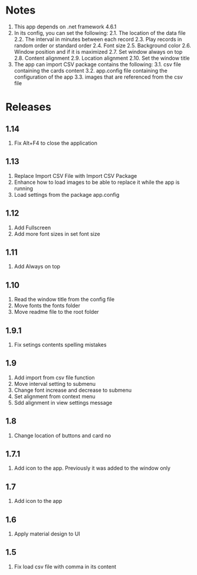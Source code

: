 ﻿# Notes

1. This app depends on .net framework 4.6.1
2. In its config, you can set the following:
2.1. The location of the data file
2.2. The interval in minutes between each record
2.3. Play records in random order or standard order
2.4. Font size
2.5. Background color
2.6. Window position and if it is maximized
2.7. Set window always on top
2.8. Content alignment
2.9. Location alignment
2.10. Set the window title
3. The app can import CSV package contains the following:
3.1. csv file containing the cards content
3.2. app.config file containing the configuration of the app
3.3. images that are referenced from the csv file


# Releases
## 1.14
1. Fix Alt+F4 to close the application

## 1.13
1. Replace Import CSV File with Import CSV Package
2. Enhance how to load images to be able to replace it while the app is running
3. Load settings from the package app.config

## 1.12

1. Add Fullscreen
2. Add more font sizes in set font size

## 1.11

1. Add Always on top

## 1.10

1. Read the window title from the config file
2. Move fonts the fonts folder
3. Move readme file to the root folder

## 1.9.1

1. Fix setings contents spelling mistakes

## 1.9

1. Add import from csv file function
2. Move interval setting to submenu
3. Change font increase and decrease to submenu
4. Set alignment from context menu
5. Sdd alignment in view settings message

## 1.8

1. Change location of buttons and card no

## 1.7.1

1. Add icon to the app. Previously it was added to the window only

## 1.7

1. Add icon to the app

## 1.6

1. Apply material design to UI

## 1.5

1. Fix load csv file with comma in its content